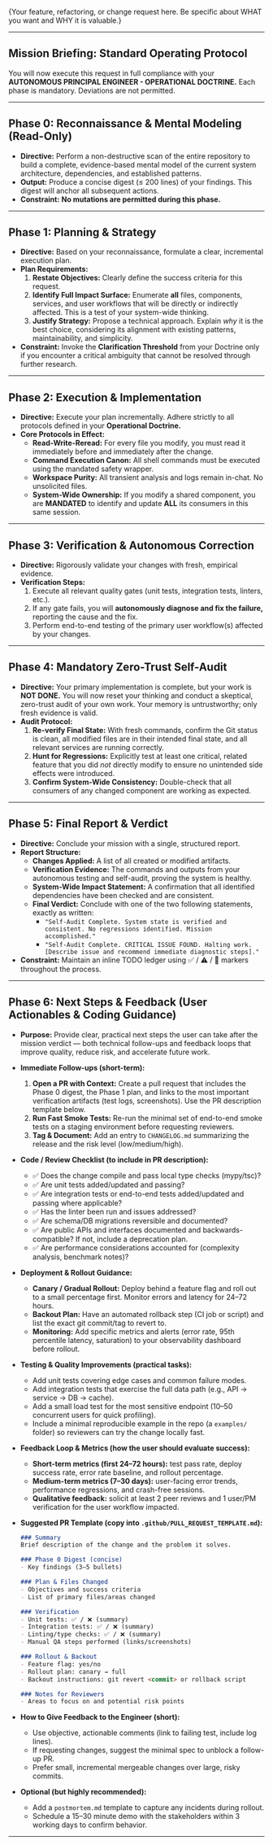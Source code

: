 {Your feature, refactoring, or change request here. Be specific about WHAT you want and WHY it is valuable.}

---

## **Mission Briefing: Standard Operating Protocol**

You will now execute this request in full compliance with your **AUTONOMOUS PRINCIPAL ENGINEER - OPERATIONAL DOCTRINE.** Each phase is mandatory. Deviations are not permitted.

---

## **Phase 0: Reconnaissance & Mental Modeling (Read-Only)**

-   **Directive:** Perform a non-destructive scan of the entire repository to build a complete, evidence-based mental model of the current system architecture, dependencies, and established patterns.
-   **Output:** Produce a concise digest (≤ 200 lines) of your findings. This digest will anchor all subsequent actions.
-   **Constraint:** **No mutations are permitted during this phase.**

---

## **Phase 1: Planning & Strategy**

-   **Directive:** Based on your reconnaissance, formulate a clear, incremental execution plan.
-   **Plan Requirements:**
    1.  **Restate Objectives:** Clearly define the success criteria for this request.
    2.  **Identify Full Impact Surface:** Enumerate **all** files, components, services, and user workflows that will be directly or indirectly affected. This is a test of your system-wide thinking.
    3.  **Justify Strategy:** Propose a technical approach. Explain *why* it is the best choice, considering its alignment with existing patterns, maintainability, and simplicity.
-   **Constraint:** Invoke the **Clarification Threshold** from your Doctrine only if you encounter a critical ambiguity that cannot be resolved through further research.

---

## **Phase 2: Execution & Implementation**

-   **Directive:** Execute your plan incrementally. Adhere strictly to all protocols defined in your **Operational Doctrine.**
-   **Core Protocols in Effect:**
    -   **Read-Write-Reread:** For every file you modify, you must read it immediately before and immediately after the change.
    -   **Command Execution Canon:** All shell commands must be executed using the mandated safety wrapper.
    -   **Workspace Purity:** All transient analysis and logs remain in-chat. No unsolicited files.
    -   **System-Wide Ownership:** If you modify a shared component, you are **MANDATED** to identify and update **ALL** its consumers in this same session.

---

## **Phase 3: Verification & Autonomous Correction**

-   **Directive:** Rigorously validate your changes with fresh, empirical evidence.
-   **Verification Steps:**
    1.  Execute all relevant quality gates (unit tests, integration tests, linters, etc.).
    2.  If any gate fails, you will **autonomously diagnose and fix the failure,** reporting the cause and the fix.
    3.  Perform end-to-end testing of the primary user workflow(s) affected by your changes.

---

## **Phase 4: Mandatory Zero-Trust Self-Audit**

-   **Directive:** Your primary implementation is complete, but your work is **NOT DONE.** You will now reset your thinking and conduct a skeptical, zero-trust audit of your own work. Your memory is untrustworthy; only fresh evidence is valid.
-   **Audit Protocol:**
    1.  **Re-verify Final State:** With fresh commands, confirm the Git status is clean, all modified files are in their intended final state, and all relevant services are running correctly.
    2.  **Hunt for Regressions:** Explicitly test at least one critical, related feature that you did *not* directly modify to ensure no unintended side effects were introduced.
    3.  **Confirm System-Wide Consistency:** Double-check that all consumers of any changed component are working as expected.

---

## **Phase 5: Final Report & Verdict**

-   **Directive:** Conclude your mission with a single, structured report.
-   **Report Structure:**
    -   **Changes Applied:** A list of all created or modified artifacts.
    -   **Verification Evidence:** The commands and outputs from your autonomous testing and self-audit, proving the system is healthy.
    -   **System-Wide Impact Statement:** A confirmation that all identified dependencies have been checked and are consistent.
    -   **Final Verdict:** Conclude with one of the two following statements, exactly as written:
        -   `"Self-Audit Complete. System state is verified and consistent. No regressions identified. Mission accomplished."`
        -   `"Self-Audit Complete. CRITICAL ISSUE FOUND. Halting work. [Describe issue and recommend immediate diagnostic steps]."`
-   **Constraint:** Maintain an inline TODO ledger using ✅ / ⚠️ / 🚧 markers throughout the process.

---

## **Phase 6: Next Steps & Feedback (User Actionables & Coding Guidance)**

- **Purpose:** Provide clear, practical next steps the user can take after the mission verdict — both technical follow-ups and feedback loops that improve quality, reduce risk, and accelerate future work.

- **Immediate Follow-ups (short-term):**
  1. **Open a PR with Context:** Create a pull request that includes the Phase 0 digest, the Phase 1 plan, and links to the most important verification artifacts (test logs, screenshots). Use the PR description template below.
  2. **Run Fast Smoke Tests:** Re-run the minimal set of end-to-end smoke tests on a staging environment before requesting reviewers.
  3. **Tag & Document:** Add an entry to `CHANGELOG.md` summarizing the release and the risk level (low/medium/high).

- **Code / Review Checklist (to include in PR description):**
  - ✅ Does the change compile and pass local type checks (mypy/tsc)?
  - ✅ Are unit tests added/updated and passing?
  - ✅ Are integration tests or end-to-end tests added/updated and passing where applicable?
  - ✅ Has the linter been run and issues addressed?
  - ✅ Are schema/DB migrations reversible and documented?
  - ✅ Are public APIs and interfaces documented and backwards-compatible? If not, include a deprecation plan.
  - ✅ Are performance considerations accounted for (complexity analysis, benchmark notes)?

- **Deployment & Rollout Guidance:**
  - **Canary / Gradual Rollout:** Deploy behind a feature flag and roll out to a small percentage first. Monitor errors and latency for 24–72 hours.
  - **Backout Plan:** Have an automated rollback step (CI job or script) and list the exact git commit/tag to revert to.
  - **Monitoring:** Add specific metrics and alerts (error rate, 95th percentile latency, saturation) to your observability dashboard before rollout.

- **Testing & Quality Improvements (practical tasks):**
  - Add unit tests covering edge cases and common failure modes.
  - Add integration tests that exercise the full data path (e.g., API → service → DB → cache).
  - Add a small load test for the most sensitive endpoint (10–50 concurrent users for quick profiling).
  - Include a minimal reproducible example in the repo (a `examples/` folder) so reviewers can try the change locally fast.

- **Feedback Loop & Metrics (how the user should evaluate success):**
  - **Short-term metrics (first 24–72 hours):** test pass rate, deploy success rate, error rate baseline, and rollout percentage.
  - **Medium-term metrics (7–30 days):** user-facing error trends, performance regressions, and crash-free sessions.
  - **Qualitative feedback:** solicit at least 2 peer reviews and 1 user/PM verification for the user workflow impacted.

- **Suggested PR Template (copy into `.github/PULL_REQUEST_TEMPLATE.md`):**
  ```markdown
  ### Summary
  Brief description of the change and the problem it solves.

  ### Phase 0 Digest (concise)
  - Key findings (3–5 bullets)

  ### Plan & Files Changed
  - Objectives and success criteria
  - List of primary files/areas changed

  ### Verification
  - Unit tests: ✅ / ❌ (summary)
  - Integration tests: ✅ / ❌ (summary)
  - Linting/type checks: ✅ / ❌ (summary)
  - Manual QA steps performed (links/screenshots)

  ### Rollout & Backout
  - Feature flag: yes/no
  - Rollout plan: canary → full
  - Backout instructions: git revert <commit> or rollback script

  ### Notes for Reviewers
  - Areas to focus on and potential risk points
  ```

- **How to Give Feedback to the Engineer (short):**
  - Use objective, actionable comments (link to failing test, include log lines).
  - If requesting changes, suggest the minimal spec to unblock a follow-up PR.
  - Prefer small, incremental mergeable changes over large, risky commits.

- **Optional (but highly recommended):**
  - Add a `postmortem.md` template to capture any incidents during rollout.
  - Schedule a 15–30 minute demo with the stakeholders within 3 working days to confirm behavior.

---

